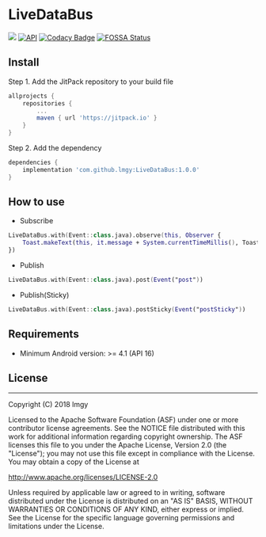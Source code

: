 # LiveDataBus

[![](https://jitpack.io/v/lmgy/LiveDataBus.svg)](https://jitpack.io/#lmgy/LiveDataBus)
[![API](https://img.shields.io/badge/API-16%2B-brightgreen.svg?style=flat)](https://android-arsenal.com/api?level=16)
[![Codacy Badge](https://api.codacy.com/project/badge/Grade/9e4d6ec4b13e4419912b3e6cfa4932c1)](https://www.codacy.com/manual/lmgy/LiveDataBus?utm_source=github.com&amp;utm_medium=referral&amp;utm_content=lmgy/LiveDataBus&amp;utm_campaign=Badge_Grade)
[![FOSSA Status](https://app.fossa.com/api/projects/git%2Bgithub.com%2Flmgy%2FLiveDataBus.svg?type=shield)](https://app.fossa.com/projects/git%2Bgithub.com%2Flmgy%2FLiveDataBus?ref=badge_shield)

## Install

Step 1. Add the JitPack repository to your build file

``` groovy
allprojects {
    repositories {
        ...
        maven { url 'https://jitpack.io' }
    }
}
```

Step 2. Add the dependency

``` groovy
dependencies {
	implementation 'com.github.lmgy:LiveDataBus:1.0.0'
}
```

## How to use

- Subscribe

``` kotlin
LiveDataBus.with(Event::class.java).observe(this, Observer {
    Toast.makeText(this, it.message + System.currentTimeMillis(), Toast.LENGTH_LONG).show()
})
```

- Publish

``` kotlin
LiveDataBus.with(Event::class.java).post(Event("post"))
```

- Publish(Sticky)

``` kotlin
LiveDataBus.with(Event::class.java).postSticky(Event("postSticky"))
```

## Requirements

* Minimum Android version: >= 4.1 (API 16)

## License
-------

Copyright (C) 2018 lmgy

Licensed to the Apache Software Foundation (ASF) under one or more contributor
license agreements.  See the NOTICE file distributed with this work for
additional information regarding copyright ownership.  The ASF licenses this
file to you under the Apache License, Version 2.0 (the "License"); you may not
use this file except in compliance with the License.  You may obtain a copy of
the License at

http://www.apache.org/licenses/LICENSE-2.0

Unless required by applicable law or agreed to in writing, software
distributed under the License is distributed on an "AS IS" BASIS, WITHOUT
WARRANTIES OR CONDITIONS OF ANY KIND, either express or implied.  See the
License for the specific language governing permissions and limitations under
the License.
